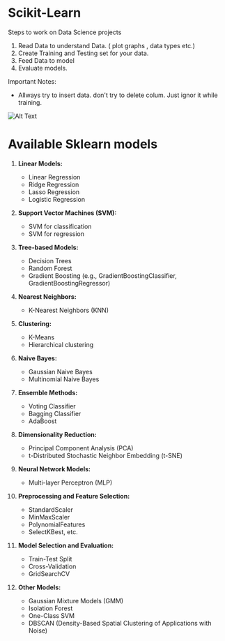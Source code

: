# Scikit-Learn

Steps to work on Data Science projects
1. Read Data to understand Data. ( plot graphs , data types etc.)
2. Create Training and Testing set for your data.
3. Feed Data to model
4. Evaluate models.

Important Notes:
- Allways try to insert data. don't try to delete colum. Just ignor it while training.

![Alt Text](https://scikit-learn.org/stable/_static/ml_map.png)


# Available Sklearn models

1. **Linear Models:**
   - Linear Regression
   - Ridge Regression
   - Lasso Regression
   - Logistic Regression

2. **Support Vector Machines (SVM):**
   - SVM for classification
   - SVM for regression

3. **Tree-based Models:**
   - Decision Trees
   - Random Forest
   - Gradient Boosting (e.g., GradientBoostingClassifier, GradientBoostingRegressor)

4. **Nearest Neighbors:**
   - K-Nearest Neighbors (KNN)

5. **Clustering:**
   - K-Means
   - Hierarchical clustering

6. **Naive Bayes:**
   - Gaussian Naive Bayes
   - Multinomial Naive Bayes

7. **Ensemble Methods:**
   - Voting Classifier
   - Bagging Classifier
   - AdaBoost

8. **Dimensionality Reduction:**
   - Principal Component Analysis (PCA)
   - t-Distributed Stochastic Neighbor Embedding (t-SNE)

9. **Neural Network Models:**
   - Multi-layer Perceptron (MLP)

10. **Preprocessing and Feature Selection:**
    - StandardScaler
    - MinMaxScaler
    - PolynomialFeatures
    - SelectKBest, etc.

11. **Model Selection and Evaluation:**
    - Train-Test Split
    - Cross-Validation
    - GridSearchCV

12. **Other Models:**
    - Gaussian Mixture Models (GMM)
    - Isolation Forest
    - One-Class SVM
    - DBSCAN (Density-Based Spatial Clustering of Applications with Noise)